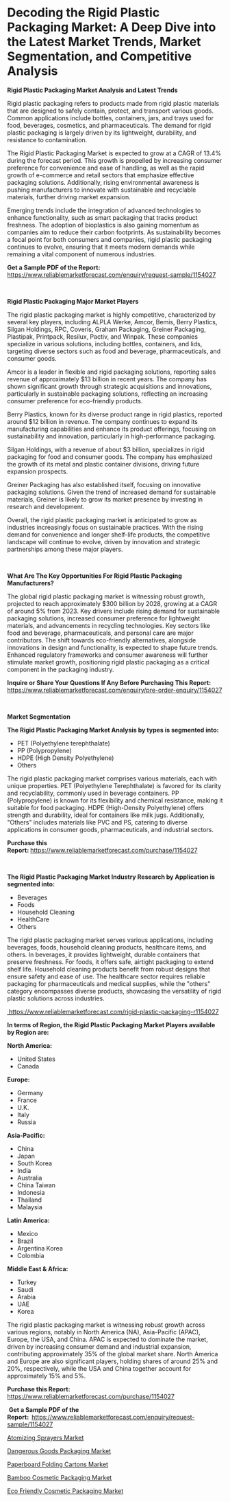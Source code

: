 <p><h1>Decoding the Rigid Plastic Packaging Market: A Deep Dive into the Latest Market Trends, Market Segmentation, and Competitive Analysis</h1></p><p><strong>Rigid Plastic Packaging Market Analysis and Latest Trends</strong></p>
<p><p>Rigid plastic packaging refers to products made from rigid plastic materials that are designed to safely contain, protect, and transport various goods. Common applications include bottles, containers, jars, and trays used for food, beverages, cosmetics, and pharmaceuticals. The demand for rigid plastic packaging is largely driven by its lightweight, durability, and resistance to contamination.</p><p>The Rigid Plastic Packaging Market is expected to grow at a CAGR of 13.4% during the forecast period. This growth is propelled by increasing consumer preference for convenience and ease of handling, as well as the rapid growth of e-commerce and retail sectors that emphasize effective packaging solutions. Additionally, rising environmental awareness is pushing manufacturers to innovate with sustainable and recyclable materials, further driving market expansion.</p><p>Emerging trends include the integration of advanced technologies to enhance functionality, such as smart packaging that tracks product freshness. The adoption of bioplastics is also gaining momentum as companies aim to reduce their carbon footprints. As sustainability becomes a focal point for both consumers and companies, rigid plastic packaging continues to evolve, ensuring that it meets modern demands while remaining a vital component of numerous industries.</p></p>
<p><strong>Get a Sample PDF of the Report:&nbsp;</strong> <a href="https://www.reliablemarketforecast.com/enquiry/request-sample/1154027?utm_campaign=1893&utm_medium=2&utm_source=Github&utm_content=ia&utm_term=08032025&utm_id=rigid-plastic-packaging">https://www.reliablemarketforecast.com/enquiry/request-sample/1154027</a></p>
<p>&nbsp;</p>
<p><strong>Rigid Plastic Packaging Major Market Players</strong></p>
<p><p>The rigid plastic packaging market is highly competitive, characterized by several key players, including ALPLA Werke, Amcor, Bemis, Berry Plastics, Silgan Holdings, RPC, Coveris, Graham Packaging, Greiner Packaging, Plastipak, Printpack, Resilux, Pactiv, and Winpak. These companies specialize in various solutions, including bottles, containers, and lids, targeting diverse sectors such as food and beverage, pharmaceuticals, and consumer goods.</p><p>Amcor is a leader in flexible and rigid packaging solutions, reporting sales revenue of approximately $13 billion in recent years. The company has shown significant growth through strategic acquisitions and innovations, particularly in sustainable packaging solutions, reflecting an increasing consumer preference for eco-friendly products.</p><p>Berry Plastics, known for its diverse product range in rigid plastics, reported around $12 billion in revenue. The company continues to expand its manufacturing capabilities and enhance its product offerings, focusing on sustainability and innovation, particularly in high-performance packaging.</p><p>Silgan Holdings, with a revenue of about $3 billion, specializes in rigid packaging for food and consumer goods. The company has emphasized the growth of its metal and plastic container divisions, driving future expansion prospects.</p><p>Greiner Packaging has also established itself, focusing on innovative packaging solutions. Given the trend of increased demand for sustainable materials, Greiner is likely to grow its market presence by investing in research and development.</p><p>Overall, the rigid plastic packaging market is anticipated to grow as industries increasingly focus on sustainable practices. With the rising demand for convenience and longer shelf-life products, the competitive landscape will continue to evolve, driven by innovation and strategic partnerships among these major players.</p></p>
<p>&nbsp;</p>
<p><strong>What Are The Key Opportunities For Rigid Plastic Packaging Manufacturers?</strong></p>
<p><p>The global rigid plastic packaging market is witnessing robust growth, projected to reach approximately $300 billion by 2028, growing at a CAGR of around 5% from 2023. Key drivers include rising demand for sustainable packaging solutions, increased consumer preference for lightweight materials, and advancements in recycling technologies. Key sectors like food and beverage, pharmaceuticals, and personal care are major contributors. The shift towards eco-friendly alternatives, alongside innovations in design and functionality, is expected to shape future trends. Enhanced regulatory frameworks and consumer awareness will further stimulate market growth, positioning rigid plastic packaging as a critical component in the packaging industry.</p></p>
<p><strong>Inquire or Share Your Questions If Any Before Purchasing This Report:</strong> <a href="https://www.reliablemarketforecast.com/enquiry/pre-order-enquiry/1154027?utm_campaign=1893&utm_medium=2&utm_source=Github&utm_content=ia&utm_term=08032025&utm_id=rigid-plastic-packaging">https://www.reliablemarketforecast.com/enquiry/pre-order-enquiry/1154027</a></p>
<p>&nbsp;</p>
<p><strong>Market Segmentation</strong></p>
<p><strong>The Rigid Plastic Packaging Market Analysis by types is segmented into:</strong></p>
<p><ul><li>PET (Polyethylene terephthalate)</li><li>PP (Polypropylene)</li><li>HDPE (High Density Polyethylene)</li><li>Others</li></ul></p>
<p><p>The rigid plastic packaging market comprises various materials, each with unique properties. PET (Polyethylene Terephthalate) is favored for its clarity and recyclability, commonly used in beverage containers. PP (Polypropylene) is known for its flexibility and chemical resistance, making it suitable for food packaging. HDPE (High-Density Polyethylene) offers strength and durability, ideal for containers like milk jugs. Additionally, "Others" includes materials like PVC and PS, catering to diverse applications in consumer goods, pharmaceuticals, and industrial sectors.</p></p>
<p><strong>Purchase this Report:&nbsp;</strong><a href="https://www.reliablemarketforecast.com/purchase/1154027?utm_campaign=1893&utm_medium=2&utm_source=Github&utm_content=ia&utm_term=08032025&utm_id=rigid-plastic-packaging">https://www.reliablemarketforecast.com/purchase/1154027</a></p>
<p>&nbsp;</p>
<p><strong>The Rigid Plastic Packaging Market Industry Research by Application is segmented into:</strong></p>
<p><ul><li>Beverages</li><li>Foods</li><li>Household Cleaning</li><li>HealthCare</li><li>Others</li></ul></p>
<p><p>The rigid plastic packaging market serves various applications, including beverages, foods, household cleaning products, healthcare items, and others. In beverages, it provides lightweight, durable containers that preserve freshness. For foods, it offers safe, airtight packaging to extend shelf life. Household cleaning products benefit from robust designs that ensure safety and ease of use. The healthcare sector requires reliable packaging for pharmaceuticals and medical supplies, while the "others" category encompasses diverse products, showcasing the versatility of rigid plastic solutions across industries.</p></p>
<p><a href="https://www.reliablemarketforecast.com/rigid-plastic-packaging-r1154027?utm_campaign=1893&utm_medium=2&utm_source=Github&utm_content=ia&utm_term=08032025&utm_id=rigid-plastic-packaging">&nbsp;https://www.reliablemarketforecast.com/rigid-plastic-packaging-r1154027</a></p>
<p><strong>In terms of Region, the Rigid Plastic Packaging Market Players available by Region are:</strong></p>
<p>
    <p> <strong> North America: </strong>
        <ul>
            <li>United States</li>
            <li>Canada</li>
        </ul>
        </p> 
    <p> <strong> Europe: </strong>
        <ul>
            <li>Germany</li>
            <li>France</li>
            <li>U.K.</li>
            <li>Italy</li>
            <li>Russia</li>
        </ul>
        </p> 
    <p> <strong> Asia-Pacific: </strong>
        <ul>
            <li>China</li>
            <li>Japan</li>
            <li>South Korea</li>
            <li>India</li>
            <li>Australia</li>
            <li>China Taiwan</li>
            <li>Indonesia</li>
            <li>Thailand</li>
            <li>Malaysia</li>
        </ul>
        </p> 
    <p> <strong> Latin America: </strong>
        <ul>
            <li>Mexico</li>
            <li>Brazil</li>
            <li>Argentina Korea</li>
            <li>Colombia</li>
        </ul>
        </p> 
    <p> <strong> Middle East & Africa: </strong>
        <ul>
            <li>Turkey</li>
            <li>Saudi</li>
            <li>Arabia</li>
            <li>UAE</li>
            <li>Korea</li>
        </ul>
    </p>
    </p>
<p><p>The rigid plastic packaging market is witnessing robust growth across various regions, notably in North America (NA), Asia-Pacific (APAC), Europe, the USA, and China. APAC is expected to dominate the market, driven by increasing consumer demand and industrial expansion, contributing approximately 35% of the global market share. North America and Europe are also significant players, holding shares of around 25% and 20%, respectively, while the USA and China together account for approximately 15% and 5%.</p></p>
<p><strong>Purchase this Report: </strong><a href="https://www.reliablemarketforecast.com/purchase/1154027?utm_campaign=1893&utm_medium=2&utm_source=Github&utm_content=ia&utm_term=08032025&utm_id=rigid-plastic-packaging">https://www.reliablemarketforecast.com/purchase/1154027</a></p>
<p>&nbsp;<strong>Get a Sample PDF of the Report:&nbsp;&nbsp;</strong><a href="https://www.reliablemarketforecast.com/enquiry/request-sample/1154027?utm_campaign=1893&utm_medium=2&utm_source=Github&utm_content=ia&utm_term=08032025&utm_id=rigid-plastic-packaging">https://www.reliablemarketforecast.com/enquiry/request-sample/1154027</a></p>
<p><strong></strong></p>
<p><p><a href="https://github.com/luerabollevc/Market-Research-Report-List-1/blob/main/atomizing-sprayers-market.md?utm_campaign=1893&utm_medium=2&utm_source=Github&utm_content=ia&utm_term=08032025&utm_id=rigid-plastic-packaging">Atomizing Sprayers Market</a></p><p><a href="https://github.com/tyreinhssan/Market-Research-Report-List-1/blob/main/dangerous-goods-packaging-market.md?utm_campaign=1893&utm_medium=2&utm_source=Github&utm_content=ia&utm_term=08032025&utm_id=rigid-plastic-packaging">Dangerous Goods Packaging Market</a></p><p><a href="https://github.com/denighoylen1/Market-Research-Report-List-1/blob/main/paperboard-folding-cartons-market.md?utm_campaign=1893&utm_medium=2&utm_source=Github&utm_content=ia&utm_term=08032025&utm_id=rigid-plastic-packaging">Paperboard Folding Cartons Market</a></p><p><a href="https://github.com/aertsfecto0h/Market-Research-Report-List-1/blob/main/bamboo-cosmetic-packaging-market.md?utm_campaign=1893&utm_medium=2&utm_source=Github&utm_content=ia&utm_term=08032025&utm_id=rigid-plastic-packaging">Bamboo Cosmetic Packaging Market</a></p><p><a href="https://github.com/barlevsebako/Market-Research-Report-List-1/blob/main/eco-friendly-cosmetic-packaging-market.md?utm_campaign=1893&utm_medium=2&utm_source=Github&utm_content=ia&utm_term=08032025&utm_id=rigid-plastic-packaging">Eco Friendly Cosmetic Packaging Market</a></p></p>